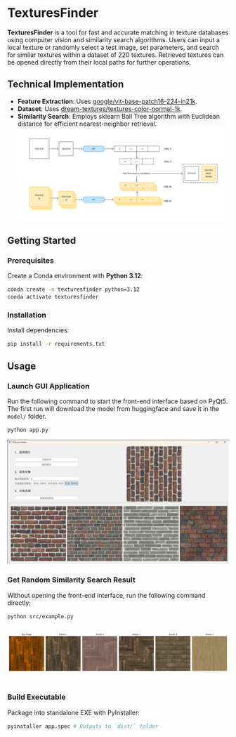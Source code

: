 # TexturesFinder

**TexturesFinder** is a tool for fast and accurate matching in texture databases using computer vision and similarity search algorithms. Users can input a local texture or randomly select a test image, set parameters, and search for similar textures within a dataset of 220 textures. Retrieved textures can be opened directly from their local paths for further operations.

## Technical Implementation
- **Feature Extraction**: Uses [google/vit-base-patch16-224-in21k](https://huggingface.co/google/vit-base-patch16-224-in21k).
- **Dataset**: Uses [dream-textures/textures-color-normal-1k](https://huggingface.co/datasets/dream-textures/textures-color-normal-1k).
- **Similarity Search**: Employs sklearn Ball Tree algorithm with Euclidean distance for efficient nearest-neighbor retrieval.
![Alt text](assets/flow.png)

## Getting Started

### Prerequisites
Create a Conda environment with **Python 3.12**:
```bash
conda create -n texturesfinder python=3.12
conda activate texturesfinder
```

### Installation
Install dependencies:
```bash
pip install -r requirements.txt
```

## Usage

### Launch GUI Application
Run the following command to start the front-end interface based on PyQt5. The first run will download the model from huggingface and save it in the `model/` folder.
```bash
python app.py
```
![Alt text](assets/Textures%20Finder%202025_3_26%2017_35_14.png)

### Get Random Similarity Search Result
Without opening the front-end interface, run the following command directly:
```bash
python src/example.py
```
![Alt text](results/similar_images_1.png)

### Build Executable
Package into standalone EXE with PyInstaller:
```bash
pyinstaller app.spec # Outputs to `dist/` folder
```